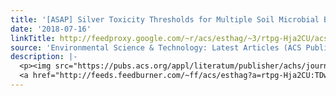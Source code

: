 ```yaml
---
title: '[ASAP] Silver Toxicity Thresholds for Multiple Soil Microbial Biomarkers'
date: '2018-07-16'
linkTitle: http://feedproxy.google.com/~r/acs/esthag/~3/rtpg-Hja2CU/acs.est.8b00677
source: 'Environmental Science & Technology: Latest Articles (ACS Publications)'
description: |-
  <p><img src="https://pubs.acs.org/appl/literatum/publisher/achs/journals/content/esthag/0/esthag.ahead-of-print/acs.est.8b00677/20180716/images/medium/es-2018-00677u_0005.gif" alt="TOC Graphic"/></p><div><cite>Environmental Science & Technology</cite></div><div>DOI: 10.1021/acs.est.8b00677</div><div class="feedflare">
  <a href="http://feeds.feedburner.com/~ff/acs/esthag?a=rtpg-Hja2CU:TDwe1J8Tz-Q:yIl2AUoC8zA"><img src="http://feeds.feedburner.com/~ff/acs/esthag?d=yIl2AUoC8zA" border="0"></img></a>
---
```

